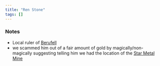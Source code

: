 ```yaml
---
title: "Ren Stone"
tags: []
---
```


### Notes

- Local ruler of [Berufell](content/Places/Berufell.md)
- we scammed him out of a fair amount of gold by magically/non-magically suggesting telling him we had the location of the [Star Metal Mine](content/Places/Star%20Metal%20Mine.md)
